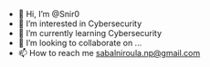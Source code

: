 - 👋 Hi, I’m @Snir0
- 👀 I’m interested in Cybersecurity
- 🌱 I’m currently learning Cybersecurity
- 💞️ I’m looking to collaborate on ...
- 📫 How to reach me sabalniroula.np@gmail.com 

<!---
Snir0/Snir0 is a ✨ special ✨ repository because its `README.md` (this file) appears on your GitHub profile.
You can click the Preview link to take a look at your changes.
--->
